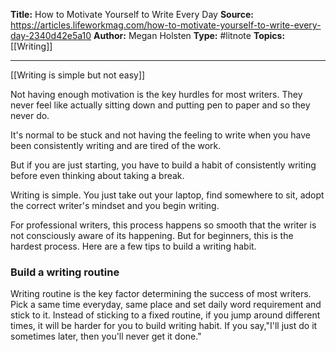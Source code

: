**Title:** How to Motivate Yourself to Write Every Day
**Source:** https://articles.lifeworkmag.com/how-to-motivate-yourself-to-write-every-day-2340d42e5a10
**Author:** Megan Holsten
**Type:** #litnote
**Topics:** [[Writing]] 

----

[[Writing is simple but not easy]]

Not having enough motivation is the key hurdles for most writers. They never feel like actually sitting down and putting pen to paper and so they never do. 

It's normal to be stuck and not having the feeling to write when you have been consistently writing and are tired of the work. 

But if you are just starting, you have to build a habit of consistently writing before even thinking about taking a break.

Writing is simple. You just take out your laptop, find somewhere to sit, adopt the correct writer's mindset and you begin writing.

For professional writers, this process happens so smooth that the writer is not consciously aware of its happening. But for beginners, this is the hardest process.  Here are a few tips to build a writing habit.

### Build a writing routine

Writing routine is the key factor determining the success of most writers. Pick a same time everyday, same place and set daily word requirement and stick to it.
Instead of sticking to a fixed routine, if you jump around different times, it will be harder for you to build writing habit.
If you say,"I'll just do it sometimes later, then you'll never get it done."
